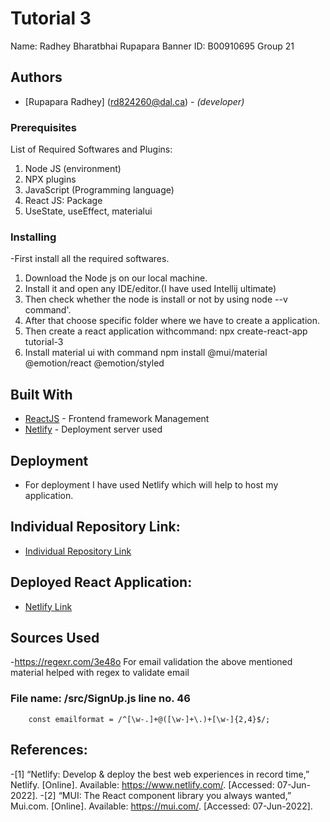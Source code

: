 # Tutorial 3
Name: Radhey Bharatbhai Rupapara
Banner ID: B00910695
Group 21

## Authors
- [Rupapara Radhey] (rd824260@dal.ca) - *(developer)*


### Prerequisites

List of Required Softwares and Plugins:
1. Node JS (environment)
2. NPX plugins
3. JavaScript (Programming language)
4. React JS: Package
5. UseState, useEffect, materialui

### Installing

-First install all the required softwares.

1. Download the Node js on our local machine.
2. Install it and open any IDE/editor.(I have used Intellij ultimate)
3. Then check whether the node is install or not by using node --v command'.
4. After that choose specific folder where we have to create a application.
5. Then create a react application withcommand: npx create-react-app tutorial-3
6. Install material ui with command npm install @mui/material @emotion/react @emotion/styled

## Built With

* [ReactJS](https://reactjs.org/) - Frontend framework Management
* [Netlify](https://www.netlify.com/) - Deployment server used

## Deployment
- For deployment I have used Netlify which will help to host my application.

## Individual Repository Link:
- [Individual Repository Link](https://git.cs.dal.ca/rupapara/csci5709-web-radhey/-/tree/tutorial-3)

## Deployed React Application:
- [Netlify Link](https://web-tutorial-3-radhey.netlify.app/)

## Sources Used
-https://regexr.com/3e48o
For email validation the above mentioned material helped with regex to validate email

### File name: /src/SignUp.js line no. 46
        const emailformat = /^[\w-.]+@([\w-]+\.)+[\w-]{2,4}$/;

## References:
-[1]	“Netlify: Develop & deploy the best web experiences in record time,” Netlify. [Online]. Available: https://www.netlify.com/. [Accessed: 07-Jun-2022].
-[2]	“MUI: The React component library you always wanted,” Mui.com. [Online]. Available: https://mui.com/. [Accessed: 07-Jun-2022].
